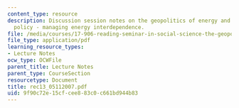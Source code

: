 ```yaml
---
content_type: resource
description: Discussion session notes on the geopolitics of energy and U.S. foreign
  policy - managing energy interdependence.
file: /media/courses/17-906-reading-seminar-in-social-science-the-geopolitics-and-geoeconomics-of-global-energy-spring-2007/9f90c72e15cfcee883c0c661bd944b83_rec13_05112007.pdf
file_type: application/pdf
learning_resource_types:
- Lecture Notes
ocw_type: OCWFile
parent_title: Lecture Notes
parent_type: CourseSection
resourcetype: Document
title: rec13_05112007.pdf
uid: 9f90c72e-15cf-cee8-83c0-c661bd944b83
---
```

